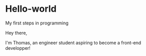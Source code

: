 # Hello-world
My first steps in programming

Hey there, 

I'm Thomas, an engineer student aspiring to become a front-end developper!
